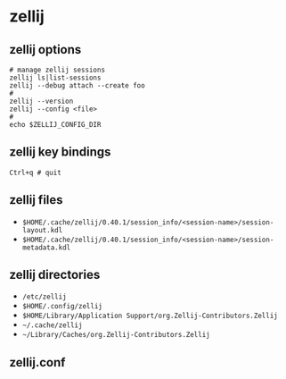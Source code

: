# zellij

## zellij options
```
# manage zellij sessions
zellij ls|list-sessions
zellij --debug attach --create foo
#
zellij --version
zellij --config <file>
#
echo $ZELLIJ_CONFIG_DIR
```

## zellij key bindings
```
Ctrl+q # quit
```

## zellij files
- `$HOME/.cache/zellij/0.40.1/session_info/<session-name>/session-layout.kdl`
- `$HOME/.cache/zellij/0.40.1/session_info/<session-name>/session-metadata.kdl`

## zellij directories
- `/etc/zellij`<br />
- `$HOME/.config/zellij`<br />
- `$HOME/Library/Application Support/org.Zellij-Contributors.Zellij`<br />
- `~/.cache/zellij`<br />
- `~/Library/Caches/org.Zellij-Contributors.Zellij`<br />

## zellij.conf

